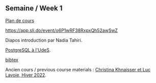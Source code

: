 ## Semaine / Week 1

[Plan de cours](https://plandecours.dinf.usherbrooke.ca/pdc/2024-3/IFT187/0/)

https://app.sli.do/event/o6P1wRF38RxpxQh52awSwZ

Diapos introduction par Nadia Tahiri.

[PostgreSQL à l'UdeS](https://www.usherbrooke.ca/informatique/etudiants-actuels/logiciels-services-outils/postgresql).

[bibtex](week1-bib)

Ancien cours / previous course materials : [Christina Khnaisser et Luc Lavoie, Hiver 2022](https://llavoie.espaceweb.usherbrooke.ca/llavoie/enseignement/IFT187/).
